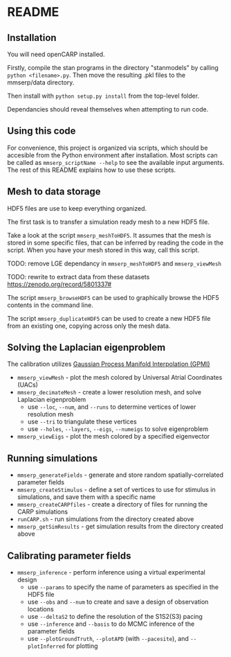 # README


## Installation

You will need openCARP installed.

Firstly, compile the stan programs in the directory "stanmodels" by calling `python <filename>.py`.
Then move the resulting <filename>.pkl files to the mmserp/data directory.

Then install with `python setup.py install` from the top-level folder.

Dependancies should reveal themselves when attempting to run code.


## Using this code

For convenience, this project is organized via scripts, which should be accesible from the Python environment after installation.
Most scripts can be called as `mmserp_scriptName --help` to see the available input arguments.
The rest of this README explains how to use these scripts.


## Mesh to data storage

HDF5 files are use to keep everything organized.

The first task is to transfer a simulation ready mesh to a new HDF5 file.

Take a look at the script `mmserp_meshToHDF5`. It assumes that the mesh is stored in some specific files, that can be inferred by reading the code in the script. When you have your mesh stored in this way, call this script.

TODO: remove LGE dependancy in `mmserp_meshToHDF5` and `mmserp_viewMesh`

TODO: rewrite to extract data from these datasets https://zenodo.org/record/5801337#

The script `mmserp_browseHDF5` can be used to graphically browse the HDF5 contents in the command line.

The script `mmserp_duplicateHDF5` can be used to create a new HDF5 file from an existing one, copying across only the mesh data.


## Solving the Laplacian eigenproblem

The calibration utilizes [Gaussian Process Manifold Interpolation (GPMI)](https://royalsocietypublishing.org/doi/10.1098/rsta.2019.0345)

* `mmserp_viewMesh` - plot the mesh colored by Universal Atrial Coordinates (UACs)
* `mmserp_decimateMesh` - create a lower resolution mesh, and solve Laplacian eigenproblem 
    * use `--loc`, `--num`, and `--runs` to determine vertices of lower resolution mesh
    * use `--tri` to triangulate these vertices
    * use `--holes`, `--layers`, `--eigs`, `--numeigs` to solve eigenproblem
* `mmserp_viewEigs` - plot the mesh colored by a specified eigenvector


## Running simulations

* `mmserp_generateFields` - generate and store random spatially-correlated parameter fields
* `mmserp_createStimulus` - define a set of vertices to use for stimulus in simulations, and save them with a specific name
* `mmserp_createCARPfiles` - create a directory of files for running the CARP simulations
* `runCARP.sh` - run simulations from the directory created above
* `mmserp_getSimResults` - get simulation results from the directory created above


## Calibrating parameter fields

* `mmserp_inference` - perform inference using a virtual experimental design
    * use `--params` to specify the name of parameters as specified in the HDF5 file
    * use `--obs` and `--num` to create and save a design of observation locations
    * use `--deltaS2` to define the resolution of the S1S2(S3) pacing
    * use `--inference` and `--basis` to do MCMC inference of the parameter fields
    * use `--plotGroundTruth`, `--plotAPD` (with `--pacesite`), and `--plotInferred` for plotting


